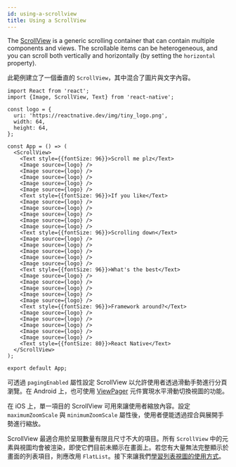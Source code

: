 ```yaml
---
id: using-a-scrollview
title: Using a ScrollView
---
```


The [ScrollView](scrollview.md) is a generic scrolling container that can contain multiple components and views. The scrollable items can be heterogeneous, and you can scroll both vertically and horizontally (by setting the `horizontal` property).

此範例建立了一個垂直的 `ScrollView`，其中混合了圖片與文字內容。

```SnackPlayer name=Using%20ScrollView
import React from 'react';
import {Image, ScrollView, Text} from 'react-native';

const logo = {
  uri: 'https://reactnative.dev/img/tiny_logo.png',
  width: 64,
  height: 64,
};

const App = () => (
  <ScrollView>
    <Text style={{fontSize: 96}}>Scroll me plz</Text>
    <Image source={logo} />
    <Image source={logo} />
    <Image source={logo} />
    <Image source={logo} />
    <Image source={logo} />
    <Text style={{fontSize: 96}}>If you like</Text>
    <Image source={logo} />
    <Image source={logo} />
    <Image source={logo} />
    <Image source={logo} />
    <Image source={logo} />
    <Text style={{fontSize: 96}}>Scrolling down</Text>
    <Image source={logo} />
    <Image source={logo} />
    <Image source={logo} />
    <Image source={logo} />
    <Image source={logo} />
    <Text style={{fontSize: 96}}>What's the best</Text>
    <Image source={logo} />
    <Image source={logo} />
    <Image source={logo} />
    <Image source={logo} />
    <Image source={logo} />
    <Text style={{fontSize: 96}}>Framework around?</Text>
    <Image source={logo} />
    <Image source={logo} />
    <Image source={logo} />
    <Image source={logo} />
    <Image source={logo} />
    <Text style={{fontSize: 80}}>React Native</Text>
  </ScrollView>
);

export default App;
```

可透過 `pagingEnabled` 屬性設定 ScrollView 以允許使用者透過滑動手勢進行分頁瀏覽。在 Android 上，也可使用 [ViewPager](https://github.com/react-native-community/react-native-viewpager) 元件實現水平滑動切換視圖的功能。

在 iOS 上，單一項目的 ScrollView 可用來讓使用者縮放內容。設定 `maximumZoomScale` 與 `minimumZoomScale` 屬性後，使用者便能透過捏合與展開手勢進行縮放。

ScrollView 最適合用於呈現數量有限且尺寸不大的項目。所有 `ScrollView` 中的元素與視圖均會被渲染，即使它們目前未顯示在畫面上。若您有大量無法完整顯示於畫面的列表項目，則應改用 `FlatList`。接下來讓我們[學習列表視圖的使用方式](using-a-listview.md)。